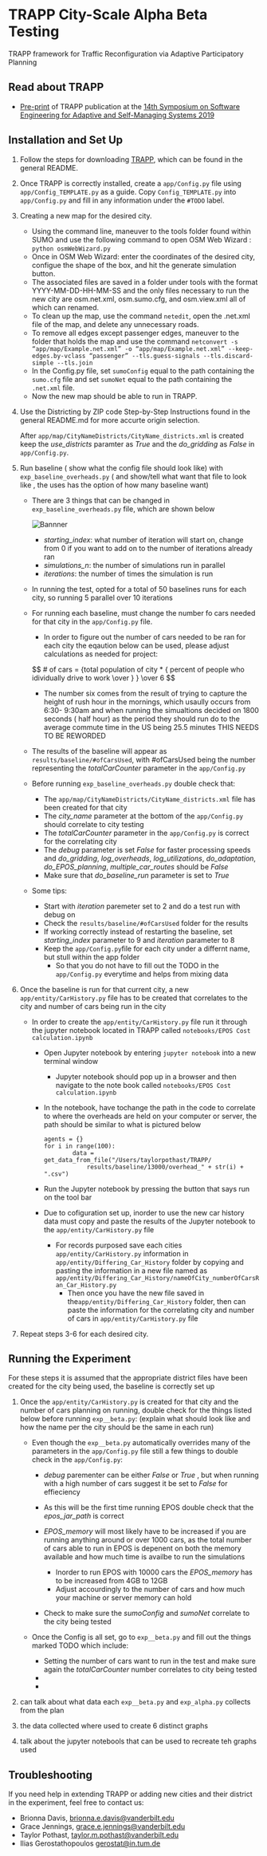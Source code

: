 # TRAPP City-Scale Alpha Beta Testing
TRAPP framework for Traffic Reconfiguration via Adaptive Participatory Planning
<!--The user guide for the SEAMS 2019 reviewers is available at https://www4.in.tum.de/~gerostat/SEAMS19_user_guide.zip.-->

## Read about TRAPP
* [Pre-print](http://wwwbroy.in.tum.de/~gerostat/pubs/SEAMS19-EPOS-SUMO.pdf) of TRAPP publication at the [14th Symposium on Software Engineering for Adaptive and Self-Managing Systems 2019](https://conf.researchr.org/home/seams-2019)

## Installation and Set Up

1. Follow the steps for downloading [TRAPP](https://github.com/iliasger/TRAPP/tree/experiments#trapp), which can be found in the general README.

1. Once TRAPP is correctly installed, create a `app/Config.py` file using `app/Config_TEMPLATE.py` as a guide. Copy `Config_TEMPLATE.py` into `app/Config.py` and fill in any information under the `#TODO` label.

1. Creating a new map for the desired city.

	* Using the command line, maneuver to the tools folder found within SUMO and use the following command to open OSM Web Wizard : `python osmWebWizard.py`
	* Once in OSM Web Wizard: enter the coordinates of the desired city, configue the shape of the box, and hit the generate simulation button.
	* The associated files are saved in a folder under tools with the format YYYY-MM-DD-HH-MM-SS and the only files necessary to run the new city are osm.net.xml, osm.sumo.cfg, and osm.view.xml all of which can renamed.
	* To clean up the map, use the command `netedit`, open the .net.xml file of the map, and delete any unnecessary roads.
	* To remove all edges except passenger edges, maneuver to the folder that holds the map and use the command `netconvert -s “app/map/Example.net.xml” -o “app/map/Example.net.xml” --keep-edges.by-vclass “passenger” --tls.guess-signals --tls.discard-simple --tls.join`
	* In the Config.py file, set `sumoConfig` equal to the path containing the `sumo.cfg` file and set `sumoNet` equal to the path containing the `.net.xml` file.
	* Now the new map should be able to run in TRAPP.

1. Use the Districting by ZIP code Step-by-Step Instructions found in the general README.md for more accurte origin selection. 

	After `app/map/CityNameDistricts/CityName_districts.xml` is created keep the *use_districts* paramter as *True* and the *do_gridding* as *False* in `app/Config.py`. 

1. Run baseline ( show what the config file should look like) with `exp_baseline_overheads.py` ( and show/tell what want that file to look like , the uses has the option of how many baseline want)  
 	* There are 3 things that can be changed in `exp_baseline_overheads.py` file, which  are shown below 
 	
 		![Bannner](img/baseline_overheads.png)
 	
 		* *starting_index*: what number of iteration will start on, change from 0 if you want to add on to the number of iterations already ran
 		* *simulations_n*: the number of simulations run in parallel
 		* *iterations*: the number of times the simulation is run

 	* In running the test, opted for a total of 50 baselines runs for each city, so running 5 parallel over 10 iterations
 	* For running each baseline, must change the number fo cars needed for that city in the `app/Config.py` file. 
 		* In order to figure out the number of cars needed to be ran for  each city the eqaution below can be used, please adjust calculations as needed for project: 
 		

 		\$\$ # of cars = {total population of city * { percent of people who idividually drive to work \over } }  \over 6 \$\$
 		
 		* The number six comes from the result of trying to capture the height of rush hour in the mornings, which usaully occurs from 6:30- 9:30am and when running the simualtions decided on 1800 seconds ( half hour) as the period they should run do to the average commute time in the US being 25.5 minutes THIS NEEDS TO BE REWORDED
 	* The results of the baseline will appear as `results/baseline/#ofCarsUsed`, with #ofCarsUsed being the number representing the *totalCarCounter* parameter in the `app/Config.py` 
 	* Before running `exp_baseline_overheads.py` double check that:
 		* The `app/map/CityNameDistricts/CityName_districts.xml` file has been created for that city
 		* The *city_name* parameter at the bottom of the `app/Config.py` should correlate to city testing 
 		* The *totalCarCounter* parameter in the  `app/Config.py` is correct for the correlating city
 		* The *debug* parameter is set *False* for faster processing speeds and *do_gridding*, *log_overheads*, *log_utilizations*, *do_adaptation*, *do_EPOS_planning*, *multiple_car_routes* should be *False*
 		* Make sure that *do_baseline_run* parameter is set to *True* 

 	* Some tips: 
 		* Start with *iteration* paremeter set to 2 and do a test run with debug on
 		* Check the `results/baseline/#ofCarsUsed` folder for the results
 		* If working correctly instead of restarting the baseline, set *starting_index* parameter to 9 and *iteration* parameter to 8 
 		* Keep the `app/Config.py`file for each city under a differnt name, but stull within the app folder 
 			* So that you do not have to fill out the TODO in the `app/Config.py` everytime and helps from mixing data 


1. Once the baseline is run for that current city, a new `app/entity/CarHistory.py` file has to be created that correlates to the city and number of cars being run in the city
	* In order to create the `app/entity/CarHistory.py` file run it through the jupyter notebook located in TRAPP called `notebooks/EPOS Cost calculation.ipynb`
		* Open Jupyter notebook by entering `jupyter notebook` into a new terminal window
			* Jupyter notebook should pop up in a browser and then navigate to the note book called `notebooks/EPOS Cost calculation.ipynb`
		* In the notebook, have tochange the path in the code to correlate to where the overheads are held on your computer or server, the path should be similar to what is pictured below
	
			~~~~
			agents = {}
			for i in range(100):
    				data = get_data_from_file("/Users/taylorpothast/TRAPP/
    					results/baseline/13000/overhead_" + str(i) + ".csv")
    
			~~~~
		* Run the Jupyter notebook by pressing the button that says run on the tool bar 
		* Due to cofiguration set up, inorder to use the new car history data must copy and paste the results of the Jupyter notebook to the `app/entity/CarHistory.py` file 
			* For records purposed save each cities `app/entity/CarHistory.py` information in `app/entity/Differing_Car_History` folder by copying and pasting the information in a new file named as `app/entity/Differing_Car_History/nameOfCity_numberOfCarsRan_Car_History.py`
				* Then once you have the new file saved in the`app/entity/Differing_Car_History` folder, then can paste the information for the correlating city and number of cars in `app/entity/CarHistory.py` file 

1. Repeat steps 3-6 for each desired city.

## Running the Experiment 
For these steps it is assumed that the appropriate district files have been created for the city being used, the baseline is correctly set up

1. Once the `app/entity/CarHistory.py` is created for that city and the number of cars planning on running, double check for the things listed below before running  `exp__beta.py`: (explain what should look like and how the name per the city should be the same in each run)
	* Even though the `exp__beta.py` automatically overrides many of the parameters in the `app/Config.py` file still a few things to double check in the `app/Config.py`:
		* *debug* parementer can be either *False* or *True* , but when running with a high number of cars suggest it be set to *False* for effieciency 
		* As this will be the first time running EPOS double check that the *epos_jar_path* is correct
		* *EPOS_memory* will most likely have to be increased if you are running anything around or over 1000 cars, as the total number of cars able to run in EPOS is depenent on both the memory available and how much time is availbe to run the simulations

			* Inorder to run EPOS with 10000 cars the *EPOS_memory* has to be increased from 4GB to 12GB 
			* Adjust accourdingly to the number of cars and how much your machine or server memory can hold
		* Check to make sure the *sumoConfig* and *sumoNet* correlate to the city being tested

	* Once the Config is all set, go to `exp__beta.py` and fill out the things marked TODO which include: 
		* Setting the number of cars want to run in the test and make sure again the *totalCarCounter* number correlates to city being tested
		* 
		* 
1. can talk about what data each `exp__beta.py` and `exp_alpha.py` collects from the plan 

1. the data collected where used to create 6 distinct graphs

1. talk about the jupyter notebools that can be used to recreate teh graphs used 


## Troubleshooting

If you need help in extending TRAPP or adding new cities and their district in the experiment, feel free to contact us:

* Brionna Davis, <brionna.e.davis@vanderbilt.edu>
* Grace Jennings, <grace.e.jennings@vanderbilt.edu>
* Taylor Pothast, <taylor.m.pothast@vanderbilt.edu>
* Ilias Gerostathopoulos <gerostat@in.tum.de>
